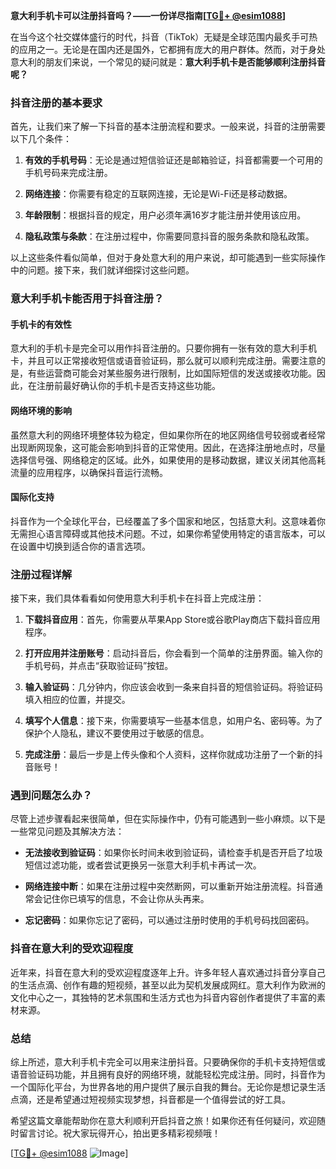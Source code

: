 **意大利手机卡可以注册抖音吗？——一份详尽指南[[TG💪+ @esim1088](https://t.me/s/esim1088)]**

在当今这个社交媒体盛行的时代，抖音（TikTok）无疑是全球范围内最炙手可热的应用之一。无论是在国内还是国外，它都拥有庞大的用户群体。然而，对于身处意大利的朋友们来说，一个常见的疑问就是：**意大利手机卡是否能够顺利注册抖音呢？**

### 抖音注册的基本要求

首先，让我们来了解一下抖音的基本注册流程和要求。一般来说，抖音的注册需要以下几个条件：

1. **有效的手机号码**：无论是通过短信验证还是邮箱验证，抖音都需要一个可用的手机号码来完成注册。
   
2. **网络连接**：你需要有稳定的互联网连接，无论是Wi-Fi还是移动数据。

3. **年龄限制**：根据抖音的规定，用户必须年满16岁才能注册并使用该应用。

4. **隐私政策与条款**：在注册过程中，你需要同意抖音的服务条款和隐私政策。

以上这些条件看似简单，但对于身处意大利的用户来说，却可能遇到一些实际操作中的问题。接下来，我们就详细探讨这些问题。

### 意大利手机卡能否用于抖音注册？

#### 手机卡的有效性

意大利的手机卡是完全可以用作抖音注册的。只要你拥有一张有效的意大利手机卡，并且可以正常接收短信或语音验证码，那么就可以顺利完成注册。需要注意的是，有些运营商可能会对某些服务进行限制，比如国际短信的发送或接收功能。因此，在注册前最好确认你的手机卡是否支持这些功能。

#### 网络环境的影响

虽然意大利的网络环境整体较为稳定，但如果你所在的地区网络信号较弱或者经常出现断网现象，这可能会影响到抖音的正常使用。因此，在选择注册地点时，尽量选择信号强、网络稳定的区域。此外，如果使用的是移动数据，建议关闭其他高耗流量的应用程序，以确保抖音运行流畅。

#### 国际化支持

抖音作为一个全球化平台，已经覆盖了多个国家和地区，包括意大利。这意味着你无需担心语言障碍或其他技术问题。不过，如果你希望使用特定的语言版本，可以在设置中切换到适合你的语言选项。

### 注册过程详解

接下来，我们具体看看如何使用意大利手机卡在抖音上完成注册：

1. **下载抖音应用**：首先，你需要从苹果App Store或谷歌Play商店下载抖音应用程序。

2. **打开应用并注册账号**：启动抖音后，你会看到一个简单的注册界面。输入你的手机号码，并点击“获取验证码”按钮。

3. **输入验证码**：几分钟内，你应该会收到一条来自抖音的短信验证码。将验证码填入相应的位置，并提交。

4. **填写个人信息**：接下来，你需要填写一些基本信息，如用户名、密码等。为了保护个人隐私，建议不要使用过于敏感的信息。

5. **完成注册**：最后一步是上传头像和个人资料，这样你就成功注册了一个新的抖音账号！

### 遇到问题怎么办？

尽管上述步骤看起来很简单，但在实际操作中，仍有可能遇到一些小麻烦。以下是一些常见问题及其解决方法：

- **无法接收到验证码**：如果你长时间未收到验证码，请检查手机是否开启了垃圾短信过滤功能，或者尝试更换另一张意大利手机卡再试一次。
  
- **网络连接中断**：如果在注册过程中突然断网，可以重新开始注册流程。抖音通常会记住你已填写的信息，不会让你从头再来。

- **忘记密码**：如果你忘记了密码，可以通过注册时使用的手机号码找回密码。

### 抖音在意大利的受欢迎程度

近年来，抖音在意大利的受欢迎程度逐年上升。许多年轻人喜欢通过抖音分享自己的生活点滴、创作有趣的短视频，甚至以此为契机发展成网红。意大利作为欧洲的文化中心之一，其独特的艺术氛围和生活方式也为抖音内容创作者提供了丰富的素材来源。

### 总结

综上所述，意大利手机卡完全可以用来注册抖音。只要确保你的手机卡支持短信或语音验证码功能，并且拥有良好的网络环境，就能轻松完成注册。同时，抖音作为一个国际化平台，为世界各地的用户提供了展示自我的舞台。无论你是想记录生活点滴，还是希望通过短视频实现梦想，抖音都是一个值得尝试的好工具。

希望这篇文章能帮助你在意大利顺利开启抖音之旅！如果你还有任何疑问，欢迎随时留言讨论。祝大家玩得开心，拍出更多精彩视频哦！

[[TG💪+ @esim1088](https://t.me/s/esim1088) ![Image](https://i.postimg.cc/4NQfJmqS/Snipaste-2025-05-13-00-14-12.png)]